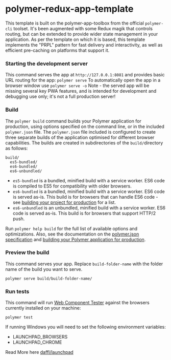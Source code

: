 # polymer-redux-app-template
This template is built on the polymer-app-toolbox from the official `polymer-cli` toolset. It's been augmented with some Redux magik that controls routing, but can be extended to provide wider state management in your application.
As per the template on which it is based, this template implements the "PRPL" pattern for fast delivery and interactivity, as well as efficient pre-caching on platforms that support it.

### Starting the development server 
This command serves the app at `http://127.0.0.1:8081` and provides basic URL routing for the app:
```polymer serve```
To automatically open the app in a browser window use
```polymer serve -o```
Note - the served app will be missing several key PWA features, and is intended for development and debugging use only; it's not a full production server!

### Build
The `polymer build` command builds your Polymer application for production, using options specified on the command line, or in the included `polymer.json` file.
The `polymer.json` file included is configured to create three separate builds of the application optimised for different browser capabilities. The builds are created in subdirectories of the `build/`directory as follows:
```
build/
  es5-bundled/
  es6-bundled/
  es6-unbundled/
 ```


* `es5-bundled` is a bundled, minified build with a service worker. ES6 code is compiled to ES5 for compatibility with older browsers.
* `es6-bundled` is a bundled, minified build with a service worker. ES6 code is served as-is. This build is for browsers that can handle ES6 code - see [building your project for production](https://www.polymer-project.org/2.0/toolbox/build-for-production#compiling) for a list.
* `es6-unbundled` is an unbundled, minified build with a service worker. ES6 code is served as-is. This build is for browsers that support HTTP/2 push.

Run `polymer help build` for the full list of available options and optimizations. Also, see the documentation on the [polymer.json specification](https://www.polymer-project.org/2.0/docs/tools/polymer-json) and [building your Polymer application for production](https://www.polymer-project.org/2.0/toolbox/build-for-production).

### Preview the build

This command serves your app. Replace `build-folder-name` with the folder name of the build you want to serve.

    polymer serve build/build-folder-name/

### Run tests

This command will run [Web Component Tester](https://github.com/Polymer/web-component-tester)
against the browsers currently installed on your machine:

    polymer test

If running Windows you will need to set the following environment variables:

- LAUNCHPAD_BROWSERS
- LAUNCHPAD_CHROME

Read More here [daffl/launchpad](https://github.com/daffl/launchpad#environment-variables-impacting-local-browsers-detection)
